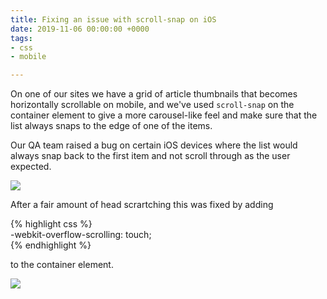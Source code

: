 ```yaml
---
title: Fixing an issue with scroll-snap on iOS
date: 2019-11-06 00:00:00 +0000
tags:
- css
- mobile

---
```

On one of our sites we have a grid of article thumbnails that becomes horizontally scrollable on mobile, and we've used `scroll-snap` on the container element to give a more carousel-like feel and make sure that the list always snaps to the edge of one of the items.

Our QA team raised a bug on certain iOS devices where the list would always snap back to the first item and not scroll through as the user expected.

![](https://media.giphy.com/media/ZdNd2oQCV3yrMrfpZs/giphy.gif)

After a fair amount of head scrartching this was fixed by adding

{% highlight css %}  
\-webkit-overflow-scrolling: touch;  
{% endhighlight %}

to the container element.

![](https://media.giphy.com/media/d7BjVQoKpG0WhxchJY/giphy.gif)